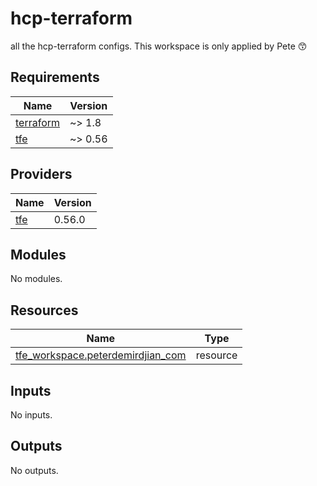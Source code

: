 # hcp-terraform

all the hcp-terraform configs. This workspace is only applied by Pete :kissing_smiling_eyes:

<!-- BEGIN_TF_DOCS -->
## Requirements

| Name | Version |
|------|---------|
| <a name="requirement_terraform"></a> [terraform](#requirement\_terraform) | ~> 1.8 |
| <a name="requirement_tfe"></a> [tfe](#requirement\_tfe) | ~> 0.56 |

## Providers

| Name | Version |
|------|---------|
| <a name="provider_tfe"></a> [tfe](#provider\_tfe) | 0.56.0 |

## Modules

No modules.

## Resources

| Name | Type |
|------|------|
| [tfe_workspace.peterdemirdjian_com](https://registry.terraform.io/providers/hashicorp/tfe/latest/docs/resources/workspace) | resource |

## Inputs

No inputs.

## Outputs

No outputs.
<!-- END_TF_DOCS -->
